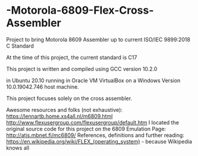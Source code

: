 # -Motorola-6809-Flex-Cross-Assembler

Project to bring Motorola 8609 Assembler up to current ISO/IEC 9899:2018 C Standard

At the time of this project, the current standard is C17

This project is written and compiled using GCC version 10.2.0

in Ubuntu 20.10 running in Oracle VM VirtualBox on a Windows Version 10.0.19042.746 host machine.

This project focuses solely on the cross assembler.

Awesome resources and folks (not exhaustive):
https://lennartb.home.xs4all.nl/m6809.html
http://www.flexusergroup.com/flexusergroup/default.htm
I located the original source code for this project on the 6809 Emulation Page: http://atjs.mbnet.fi/mc6809/
References, definitions and further reading:
https://en.wikipedia.org/wiki/FLEX_(operating_system) - because Wikipedia knows all
